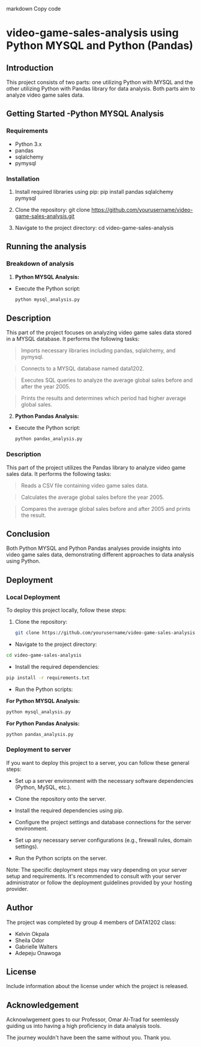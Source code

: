 markdown
Copy code
# video-game-sales-analysis using Python MYSQL and Python (Pandas)

## Introduction
This project consists of two parts: one utilizing Python with MYSQL and the other utilizing Python with Pandas library for data analysis. Both parts aim to analyze video game sales data.

## Getting Started -Python MYSQL Analysis

### Requirements
- Python 3.x
- pandas
- sqlalchemy
- pymysql

### Installation

1. Install required libraries using pip:
pip install pandas sqlalchemy pymysql

2. Clone the repository:
git clone https://github.com/yourusername/video-game-sales-analysis.git

3. Navigate to the project directory:
cd video-game-sales-analysis

## Running the analysis

### Breakdown of analysis

1.  **Python MYSQL Analysis:**
- Execute the Python script:
  ```bash
  python mysql_analysis.py
  ```
## Description

This part of the project focuses on analyzing video game sales data stored in a MYSQL database. It performs the following tasks:

>   Imports necessary libraries including pandas, sqlalchemy, and pymysql.

>   Connects to a MYSQL database named data1202.

>   Executes SQL queries to analyze the average global sales before and after the year 2005.

>   Prints the results and determines which period had higher average global sales.

2.   **Python Pandas Analysis:**

- Execute the Python script:
  ```bash
  python pandas_analysis.py
  ```

### Description

This part of the project utilizes the Pandas library to analyze video game sales data. It performs the following tasks:

>   Reads a CSV file containing video game sales data.

>   Calculates the average global sales before the year 2005.

>   Compares the average global sales before and after 2005 and prints the result.

## Conclusion

Both Python MYSQL and Python Pandas analyses provide insights into video game sales data, demonstrating different approaches to data analysis using Python.

## Deployment

### Local Deployment

To deploy this project locally, follow these steps:

1. Clone the repository:

   ```bash
   git clone https://github.com/yourusername/video-game-sales-analysis.git```

-  Navigate to the project directory:

 ```bash
 cd video-game-sales-analysis
 ```
 
- Install the required dependencies:

```bash
pip install -r requirements.txt
```
- Run the Python scripts:

**For Python MYSQL Analysis:**
```bash
python mysql_analysis.py
```
**For Python Pandas Analysis:**
```bash
python pandas_analysis.py
```
### Deployment to server

If you want to deploy this project to a server, you can follow these general steps:

- Set up a server environment with the necessary software dependencies (Python, MySQL, etc.).

- Clone the repository onto the server.

- Install the required dependencies using pip.

- Configure the project settings and database connections for the server environment.

- Set up any necessary server configurations (e.g., firewall rules, domain settings).

- Run the Python scripts on the server.

Note: The specific deployment steps may vary depending on your server setup and requirements. It's recommended to consult with your server administrator or follow the deployment guidelines provided by your hosting provider.

## Author
The project was completed by group 4 members of DATA1202 class:
- Kelvin Okpala
- Sheila Odor
- Gabrielle Walters
- Adepeju Onawoga

## License
Include information about the license under which the project is released.

## Acknowledgement
Acknowlwgement goes to our Professor, Omar Al-Trad for seemlessly guiding us into having a high proficiency in data analysis tools. 

The journey wouldn't have been the same without you. Thank you.